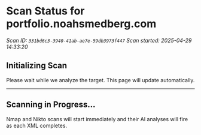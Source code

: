 # Scan Status for portfolio.noahsmedberg.com

*Scan ID: `331bd6c3-3940-41ab-ae7e-59db3973f447`*
*Scan started: 2025-04-29 14:33:20*

## Initializing Scan

Please wait while we analyze the target. This page will update automatically.

---

## Scanning in Progress...

Nmap and Nikto scans will start immediately and their AI analyses will fire as each XML completes.

